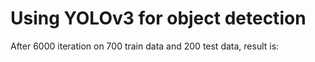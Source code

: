 # Using YOLOv3 for object detection
After 6000 iteration on 700 train data and 200 test data, result is: <br />

